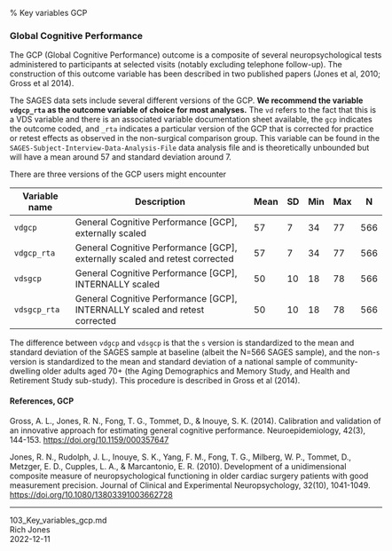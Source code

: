 % Key variables GCP
<body style="margin: auto; max-width: 48em;">
</body>

### Global Cognitive Performance 

The GCP (Global Cognitive Performance) outcome is a composite of several neuropsychological tests administered to participants at selected visits (notably excluding telephone follow-up). The construction of this outcome variable has been described in two published papers (Jones et al, 2010; Gross et al 2014). 

The SAGES data sets include several different versions of the GCP. **We recommend the variable `vdgcp_rta` as the outcome variable of choice for most analyses.** The `vd` refers to the fact that this is a VDS variable and there is an associated variable documentation sheet available, the `gcp` indicates the outcome coded, and `_rta` indicates a particular version of the GCP that is corrected for practice or retest effects as observed in the non-surgical comparison group. This variable can be found in the `SAGES-Subject-Interview-Data-Analysis-File` data analysis file and is theoretically unbounded but will have a mean around 57 and standard deviation around 7. 

There are three versions of the GCP users might encounter

|Variable name|Description|Mean|SD|Min|Max|N|
|--|--|--|--|--|--|--|
|`vdgcp`|General Cognitive Performance [GCP], externally scaled |57|7|34|77|566|
|`vdgcp_rta`|General Cognitive Performance [GCP], externally scaled and retest corrected |57|7|34|77|566|
|`vdsgcp`|General Cognitive Performance [GCP], INTERNALLY scaled |50|10|18|78|566|
|`vdsgcp_rta`|General Cognitive Performance [GCP], INTERNALLY scaled and retest corrected |50|10|18|78|566|

The difference between `vdgcp` and `vdsgcp` is that the `s` version is standardized to the mean and standard deviation of the SAGES sample at baseline (albeit the N=566 SAGES sample), and the non-`s` version is standardized to the mean and standard deviation of a national sample of community-dwelling older adults aged 70+ (the Aging Demographics and Memory Study, and Health and Retirement Study sub-study). This procedure is described in Gross et al (2014). 




#### References, GCP

Gross, A. L., Jones, R. N., Fong, T. G., Tommet, D., & Inouye, S. K. (2014). Calibration and validation of an innovative approach for estimating general cognitive performance. Neuroepidemiology, 42(3), 144-153. https://doi.org/10.1159/000357647 

Jones, R. N., Rudolph, J. L., Inouye, S. K., Yang, F. M., Fong, T. G., Milberg, W. P., Tommet, D., Metzger, E. D., Cupples, L. A., & Marcantonio, E. R. (2010). Development of a unidimensional composite measure of neuropsychological functioning in older cardiac surgery patients with good measurement precision. Journal of Clinical and Experimental Neuropsychology, 32(10), 1041-1049. https://doi.org/10.1080/13803391003662728 

---
103_Key_variables_gcp.md<br>
Rich Jones<br>
2022-12-11<br>


